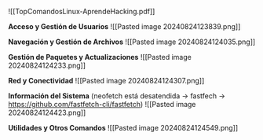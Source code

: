 ![[TopComandosLinux-AprendeHacking.pdf]]

**Acceso y Gestión de Usuarios**
![[Pasted image 20240824123839.png]]

**Navegación y Gestión de Archivos**
![[Pasted image 20240824124035.png]]

**Gestión de Paquetes y Actualizaciones**
![[Pasted image 20240824124233.png]]

**Red y Conectividad**
![[Pasted image 20240824124307.png]]

**Información del Sistema** (neofetch está desatendida -> fastfech -> https://github.com/fastfetch-cli/fastfetch)
![[Pasted image 20240824124423.png]]

**Utilidades y Otros Comandos**
![[Pasted image 20240824124549.png]]

